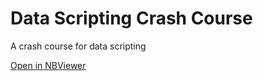 # Data Scripting Crash Course

A crash course for data scripting

[Open in NBViewer](http://nbviewer.jupyter.org/github/Jimexist/data-scripting-crash-course/)
